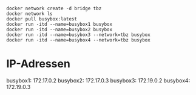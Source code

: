 ```

docker network create -d bridge tbz
docker network ls
docker pull busybox:latest
docker run -itd --name=busybox1 busybox
docker run -itd --name=busybox2 busybox
docker run -itd --name=busybox3 --network=tbz busybox
docker run -itd --name=busybox4 --network=tbz busybox

```

# IP-Adressen

busybox1: 172.17.0.2
busybox2: 172.17.0.3
busybox3: 172.19.0.2
busybox4: 172.19.0.3
